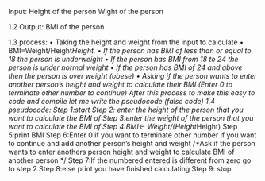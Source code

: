 Input:
Height of the person
Wight of the person

1.2 Output:
BMI of the person 
 
1.3 process:
•	Taking the height and weight from the input to calculate 
•	BMI=Weight/Height*Height.
•	If the person has BMI of less than or equal to 18 the person is underweight 
•	If the person has BMI from 18 to 24 the person is under normal weight
•	If the person has BMI of 24 and above then the person is over weight (obese)
•	Asking if the person wants to enter another person’s height and weight to calculate their BMI (Enter 0 to terminate other number to continue)
After this process to make this easy to code and compile let me write the pseudocode (false code)
1.4 pseudocode:
Step 1:start 
Step 2: enter the height of the person that you want to calculate the BMI of
Step 3:enter the weight of the person that you want to calculate the BMI of
Step 4:BMI← Weight/(Height*Height)
Step 5:print BMI
Step 6:Enter 0 if you want to terminate other number if you want to continue and add another person’s height and weight /*Ask if the person wants to enter anothers person height and weight to calculate BMI of another person */
Step 7:If the numbered entered is different from zero go to step 2
Step 8:else print you have finished calculating 
Step 9: stop
